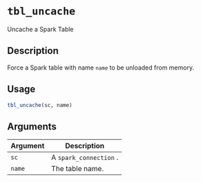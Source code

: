 # `tbl_uncache`

Uncache a Spark Table


## Description

Force a Spark table with name `name` to be unloaded from memory.


## Usage

```r
tbl_uncache(sc, name)
```


## Arguments

Argument      |Description
------------- |----------------
`sc`     |     A `spark_connection` .
`name`     |     The table name.


